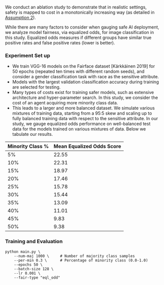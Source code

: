 We conduct an ablation study to demonstrate that in realistic settings, safety is mapped to cost in a monotonically increasing way (as detailed in [Assumption 2](https://arxiv.org/abs/2410.01871)).

While there are many factors to consider when gauging safe AI deployment, we analyze model fairness, via equalized odds, for image classification in this study. Equalized odds measures if different groups have similar true positive rates and false positive rates (lower is better).



### Experiment Set up
- We train VGG-16 models on the Fairface dataset [Kärkkäinen 2019] for 50 epochs (repeated ten times with different random seeds), and consider a gender classification task with race as the sensitive attribute.
- Models with the largest validation classification accuracy during training are selected for testing.
- Many types of costs exist for training safer models, such as extensive architecture and hyper-parameter search. In this study, we consider the cost of an agent acquiring more minority class data.
- This leads to a larger and more balanced dataset. We simulate various mixtures of training data, starting from a 95:5 skew and scaling up to fully balanced training data with respect to the sensitive attribute. In our study, we gauge equalized odds performance on well-balanced test data for the models trained on various mixtures of data. Below we tabulate our results.

| Minority Class % | Mean Equalized Odds Score |
|-----------------|---------------------------|
| 5%              | 22.55                    |
| 10%             | 22.31                    |
| 15%             | 18.97                    |
| 20%             | 17.46                    |
| 25%             | 15.78                    |
| 30%             | 15.44                    |
| 35%             | 13.09                    |
| 40%             | 11.01                    |
| 45%             | 9.83                     |
| 50%             | 9.38                     |

### Training and Evaluation
```
python main.py \
    --num-maj 1000 \     # Number of majority class samples
    --per-min 0.3 \      # Percentage of minority class (0.0-1.0)
    --epochs 50 \
    --batch-size 128 \
    --lr 0.001 \
    --fair-type "eql_odd"
```